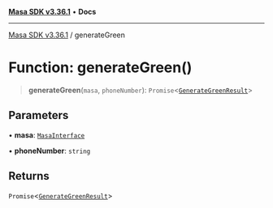 [**Masa SDK v3.36.1**](../README.md) • **Docs**

***

[Masa SDK v3.36.1](../globals.md) / generateGreen

# Function: generateGreen()

> **generateGreen**(`masa`, `phoneNumber`): `Promise`\<[`GenerateGreenResult`](../interfaces/GenerateGreenResult.md)\>

## Parameters

• **masa**: [`MasaInterface`](../interfaces/MasaInterface.md)

• **phoneNumber**: `string`

## Returns

`Promise`\<[`GenerateGreenResult`](../interfaces/GenerateGreenResult.md)\>
